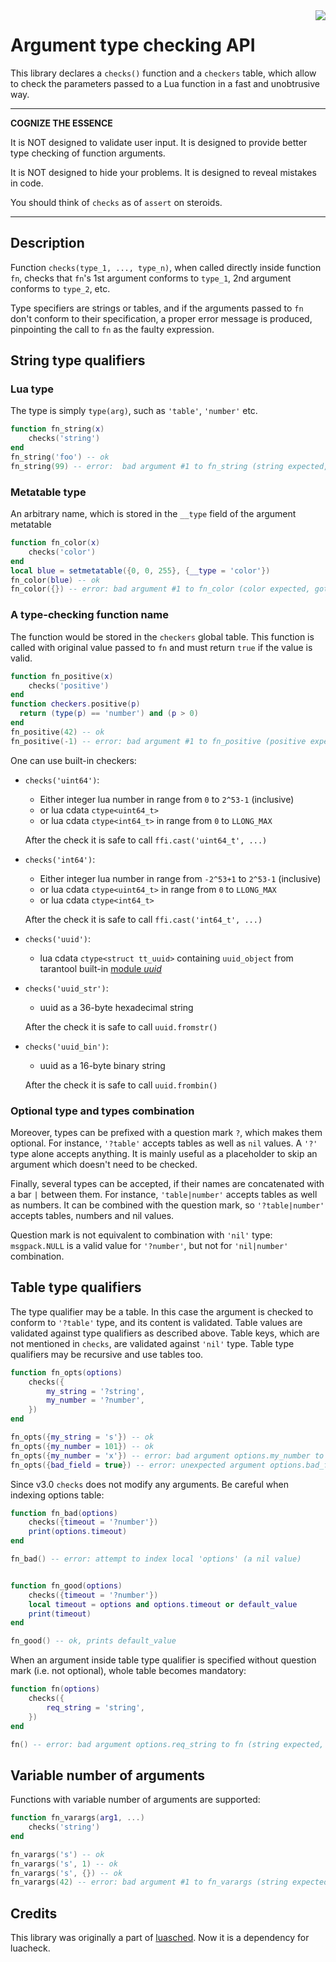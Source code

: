 <a href="https://travis-ci.org/tarantool/checks">
    <img src="https://travis-ci.org/tarantool/checks.png?branch=master"
    align="right">
</a>

# Argument type checking API

This library declares a `checks()` function and a `checkers` table, which
allow to check the parameters passed to a Lua function in a fast and
unobtrusive  way.

---

**COGNIZE THE ESSENCE**

It is NOT designed to validate user input.
It is designed to provide better type checking of function arguments.

It is NOT designed to hide your problems.
It is designed to reveal mistakes in code.

You should think of `checks` as of `assert` on steroids.

---

## Description

Function `checks(type_1, ..., type_n)`,
when called directly inside function `fn`,
checks that `fn`'s 1st argument conforms to `type_1`,
2nd argument conforms to `type_2`, etc.

Type specifiers are strings or tables, and if the arguments passed
to `fn` don't conform to their specification, a proper error message is produced,
pinpointing the call to `fn` as the faulty expression.

## String type qualifiers

### Lua type

The type is simply `type(arg)`, such as `'table'`, `'number'` etc.

```lua
function fn_string(x)
    checks('string')
end
fn_string('foo') -- ok
fn_string(99) -- error:  bad argument #1 to fn_string (string expected, got number)'
```

### Metatable type

An arbitrary name, which is stored in the `__type` field of the argument metatable

```lua
function fn_color(x)
    checks('color')
end
local blue = setmetatable({0, 0, 255}, {__type = 'color'})
fn_color(blue) -- ok
fn_color({}) -- error: bad argument #1 to fn_color (color expected, got table)'
```

### A type-checking function name

The function would be stored in the `checkers` global table.
This function is called with original value passed to `fn`
and must return `true` if the value is valid.

```lua
function fn_positive(x)
    checks('positive')
end
function checkers.positive(p)
  return (type(p) == 'number') and (p > 0)
end
fn_positive(42) -- ok
fn_positive(-1) -- error: bad argument #1 to fn_positive (positive expected, got number)'
```

One can use built-in checkers:

* `checks('uint64')`:

  * Either integer lua number in range from `0` to `2^53-1` (inclusive)
  * or lua cdata `ctype<uint64_t>`
  * or lua cdata `ctype<int64_t>` in range from `0` to `LLONG_MAX`

  After the check it is safe to call `ffi.cast('uint64_t', ...)`

* `checks('int64')`:

  * Either integer lua number in range from `-2^53+1` to `2^53-1` (inclusive)
  * or lua cdata `ctype<uint64_t>` in range from `0` to `LLONG_MAX`
  * or lua cdata `ctype<int64_t>`

  After the check it is safe to call `ffi.cast('int64_t', ...)`

* `checks('uuid')`:

  * lua cdata `ctype<struct tt_uuid>`
    containing `uuid_object` from tarantool built-in
    [module *uuid*](https://tarantool.io/en/doc/reference/reference_lua/uuid.html)

* `checks('uuid_str')`:

  * uuid as a 36-byte hexadecimal string

  After the check it is safe to call `uuid.fromstr()`

* `checks('uuid_bin')`:

  * uuid as a 16-byte binary string

  After the check it is safe to call `uuid.frombin()`


### Optional type and types combination

Moreover, types can be prefixed with a question mark `?`, which makes them optional.
For instance, `'?table'` accepts tables as well as `nil` values.
A `'?'` type alone accepts anything. It is mainly useful as a placeholder
to skip an argument which doesn't need to be checked.

Finally, several types can be accepted,
if their names are concatenated with a bar `|` between them.
For instance, `'table|number'` accepts tables as well as numbers.
It can be combined with the question mark,
so `'?table|number'` accepts tables, numbers and nil values.

Question mark is not equivalent to combination with `'nil'` type:
`msgpack.NULL` is a valid value for `'?number'`, but not for `'nil|number'` combination.

## Table type qualifiers

The type qualifier may be a table.
In this case the argument is checked to conform to `'?table'` type, and its content is validated.
Table values are validated against type qualifiers as described above.
Table keys, which are not mentioned in `checks`, are validated against `'nil'` type.
Table type qualifiers may be recursive and use tables too.

```lua
function fn_opts(options)
    checks({
        my_string = '?string',
        my_number = '?number',
    })
end

fn_opts({my_string = 's'}) -- ok
fn_opts({my_number = 101}) -- ok
fn_opts({my_number = 'x'}) -- error: bad argument options.my_number to fn_opts (?number expected, got string)'
fn_opts({bad_field = true}) -- error: unexpected argument options.bad_field to fn_opts
```

Since v3.0 `checks` does not modify any arguments. Be careful when indexing options table:

```lua
function fn_bad(options)
    checks({timeout = '?number'})
    print(options.timeout)
end

fn_bad() -- error: attempt to index local 'options' (a nil value)


function fn_good(options)
    checks({timeout = '?number'})
    local timeout = options and options.timeout or default_value
    print(timeout)
end

fn_good() -- ok, prints default_value
```

When an argument inside table type qualifier is specified without question mark
(i.e. not optional), whole table becomes mandatory:

```lua
function fn(options)
    checks({
        req_string = 'string',
    })
end

fn() -- error: bad argument options.req_string to fn (string expected, got nil)'
```

## Variable number of arguments

Functions with variable number of arguments are supported:

```lua
function fn_varargs(arg1, ...)
    checks('string')
end

fn_varargs('s') -- ok
fn_varargs('s', 1) -- ok
fn_varargs('s', {}) -- ok
fn_varargs(42) -- error: bad argument #1 to fn_varargs (string expected, got number)'
```

## Credits

This library was originally a part of
[luasched](https://github.com/SierraWireless/luasched).
Now it is a dependency for luacheck.
